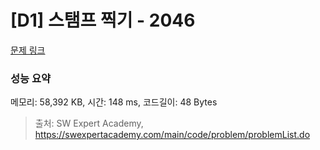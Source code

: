 # [D1] 스탬프 찍기 - 2046 

[문제 링크](https://swexpertacademy.com/main/code/problem/problemDetail.do?contestProbId=AV5QKdT6AyYDFAUq) 

### 성능 요약

메모리: 58,392 KB, 시간: 148 ms, 코드길이: 48 Bytes



> 출처: SW Expert Academy, https://swexpertacademy.com/main/code/problem/problemList.do